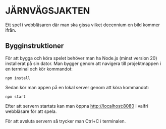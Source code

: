# JÄRNVÄGSJAKTEN
Ett spel i webbläsaren där man ska gissa vilket decennium en bild kommer ifrån.
## Bygginstruktioner
För att bygga och köra spelet behöver man ha Node.js (minst version 20)
installerat på sin dator.
Man bygger genom att navigera till projektmappen i en terminal och kör kommandot:
```
npm install
```
Sedan kör man appen på en lokal server genom att köra kommandot:
```
npm start
```
Efter att servern startats kan man öppna [http://localhost:8080](http://localhost:8080) i valfri webbläsare för att
spela.

För att avsluta servern så trycker man Ctrl+C i terminalen.
